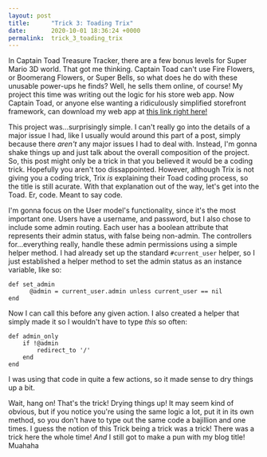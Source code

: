 ```yaml
---
layout: post
title:      "Trick 3: Toading Trix"
date:       2020-10-01 18:36:24 +0000
permalink:  trick_3_toading_trix
---
```



In Captain Toad Treasure Tracker, there are a few bonus levels for Super Mario 3D world. That got me thinking. Captain Toad can't use Fire Flowers, or Boomerang Flowers, or Super Bells, so what does he do with these unusable power-ups he finds? Well, he sells them online, of course! My project this time was writing out the logic for his store web app. Now Captain Toad, or anyone else wanting a ridiculously simplified storefront framework, can download my web app at [this link right here!](http://https://github.com/Directrix777/capn-toad-item-shop)

This project was...surprisingly simple. I can't really go into the details of a major issue I had, like I usually would around this part of a post, simply because there *aren't* any major issues I had to deal with. Instead, I'm gonna shake things up and just talk about the overall composition of the project. So, this post might only be a trick in that you believed it would be a coding trick. Hopefully you aren't too dissappointed. However, although Trix is not giving you a coding trick, Trix *is* explaining their Toad coding process, so the title is still acurate. With that explanation out of the way, let's get into the Toad. Er, code. Meant to say code.

I'm gonna focus on the User model's functionality, since it's the most important one. Users have a username, and password, but I also chose to include some admin routing. Each user has a boolean attribute that represents their admin status, with false being non-admin. The controllers for...everything really, handle these admin permissions using a simple helper method. I had already set up the standard `#current_user` helper, so I just established a helper method to set the admin status as an instance variable, like so: 
```
def set_admin
      @admin = current_user.admin unless current_user == nil
end
```
Now I can call this before any given action. I also created a helper that simply made it so I wouldn't have to type *this* so often:
```
def admin_only
    if !@admin
		redirect_to '/'
    end
end
```
I was using that code in quite a few actions, so it made sense to dry things up a bit.

Wait, hang on! That's the trick! Drying things up! It may seem kind of obvious, but if you notice you're using the same logic a lot, put it in its own method, so you don't have to type out the same code a bajillion and one times. I guess the notion of this Trick being a trick was a trick! There was a trick here the whole time! *And* I still got to make a pun with my blog title! Muahaha
